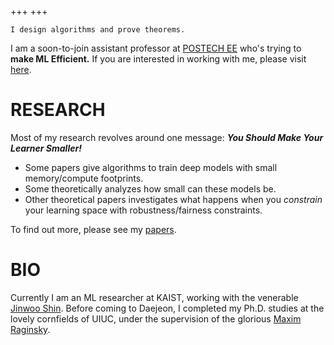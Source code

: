 +++
+++

`I design algorithms and prove theorems.`


I am a soon-to-join assistant professor at [POSTECH EE](https://ee.postech.ac.kr) who's trying to __make ML Efficient.__ If you are interested in working with me, please visit [here](/withme/).

# RESEARCH

Most of my research revolves around one message: _**You Should Make Your Learner Smaller!**_
- Some papers give algorithms to train deep models with small memory/compute footprints.
- Some theoretically analyzes how small can these models be.
- Other theoretical papers investigates what happens when you _constrain_ your learning space with robustness/fairness constraints.

To find out more, please see my [papers](/papers/).

# BIO
Currently I am an ML researcher at KAIST, working with the venerable [Jinwoo Shin](https://alinlab.kaist.ac.kr/shin.html). Before coming to Daejeon, I completed my Ph.D. studies at the lovely cornfields of UIUC, under the supervision of the glorious [Maxim Raginsky](http://maxim.ece.illinois.edu).




